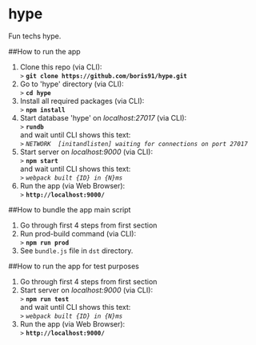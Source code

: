 # hype
Fun techs hype.

##How to run the app

1. Clone this repo (via CLI):<br/>
	`>` **`git clone https://github.com/boris91/hype.git`**
2. Go to 'hype' directory (via CLI):<br/>
	`>` **`cd hype`**
3. Install all required packages (via CLI):<br/>
	`>` **`npm install`**
4. Start database 'hype' on _localhost:27017_ (via CLI):<br/>
	`>` **`rundb`**<br/>
	and wait until CLI shows this text:<br/>
	`>` _`NETWORK  [initandlisten] waiting for connections on port 27017`_
5. Start server on _localhost:9000_ (via CLI):<br/>
	`>` **`npm start`**<br/>
	and wait until CLI shows this text:<br/>
	`>` _`webpack built {ID} in {N}ms`_
6. Run the app (via Web Browser):<br/>
	`>` **`http://localhost:9000/`**

##How to bundle the app main script

1. Go through first 4 steps from first section<br/>
2. Run prod-build command (via CLI):<br/>
	`>` **`npm run prod`**
3. See `bundle.js` file in `dst` directory.

##How to run the app for test purposes

1. Go through first 4 steps from first section<br/>
2. Start server on _localhost:9000_ (via CLI):<br/>
	`>` **`npm run test`**<br/>
	and wait until CLI shows this text:<br/>
	`>` _`webpack built {ID} in {N}ms`_
3. Run the app (via Web Browser):<br/>
	`>` **`http://localhost:9000/`**